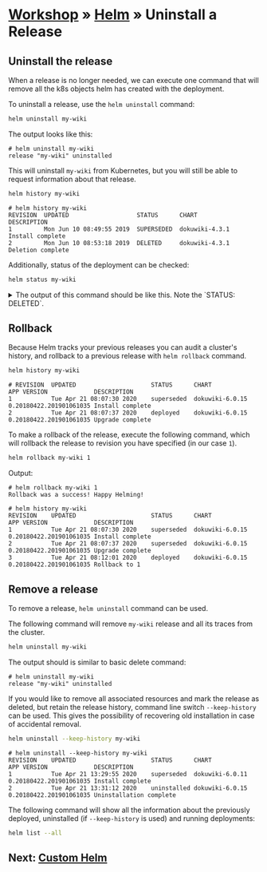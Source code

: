 # [Workshop](../README.md) &raquo; [Helm](./README.md) &raquo; Uninstall a Release

## Uninstall the release

When a release is no longer needed, we can execute one command that will remove
all the k8s objects helm has created with the deployment.

To uninstall a release, use the `helm uninstall` command:

```bash
helm uninstall my-wiki
```

The output looks like this:

```console
# helm uninstall my-wiki
release "my-wiki" uninstalled
```

This will uninstall `my-wiki` from Kubernetes, but you will
still be able to request information about that release.

```bash
helm history my-wiki
```

```console
# helm history my-wiki
REVISION  UPDATED                   STATUS      CHART           DESCRIPTION
1         Mon Jun 10 08:49:55 2019  SUPERSEDED  dokuwiki-4.3.1  Install complete
2         Mon Jun 10 08:53:18 2019  DELETED     dokuwiki-4.3.1  Deletion complete
```

Additionally, status of the deployment can be checked:

```bash
helm status my-wiki
```

<details>
    <summary>The output of this command should be like this. Note the `STATUS: DELETED`.</summary>

```console
# helm status my-wiki

NAME: my-wiki
LAST DEPLOYED: Tue Apr 21 08:07:37 2020
NAMESPACE: default
STATUS: deployed
REVISION: 2
TEST SUITE: None
NOTES:
** Please be patient while the chart is being deployed **

1. Get the DokuWiki URL indicated on the Ingress Rule and associate it to your cluster external IP:

   export CLUSTER_IP=$(minikube ip) # On Minikube. Use: `kubectl cluster-info` on others K8s clusters
   export HOSTNAME=$(kubectl get ingress --namespace default my-wiki-dokuwiki -o jsonpath='{.spec.rules[0].host}')
   echo "Dokuwiki URL: http://$HOSTNAME/"
   echo "$CLUSTER_IP  $HOSTNAME" | sudo tee -a /etc/hosts

2. Login with the following credentials

  echo Username: user
  echo Password: $(kubectl get secret --namespace default my-wiki-dokuwiki -o jsonpath="{.data.dokuwiki-password}" | base64 --decode)
```

</details>

## Rollback

Because Helm tracks your previous releases you can audit a cluster's history,
and rollback to a previous release with `helm rollback` command.

```bash
helm history my-wiki
```

```console
# REVISION	UPDATED                 	STATUS    	CHART          	APP VERSION            	DESCRIPTION
1       	Tue Apr 21 08:07:30 2020	superseded	dokuwiki-6.0.15	0.20180422.201901061035	Install complete
2       	Tue Apr 21 08:07:37 2020	deployed  	dokuwiki-6.0.15	0.20180422.201901061035	Upgrade complete
```

To make a rollback of the release, execute the following command, which
will rollback the release to revision you have specified (in our case `1`).

```bash
helm rollback my-wiki 1
```

Output:

```console
# helm rollback my-wiki 1
Rollback was a success! Happy Helming!

# helm history my-wiki
REVISION	UPDATED                 	STATUS    	CHART          	APP VERSION            	DESCRIPTION
1       	Tue Apr 21 08:07:30 2020	superseded	dokuwiki-6.0.15	0.20180422.201901061035	Install complete
2       	Tue Apr 21 08:07:37 2020	superseded	dokuwiki-6.0.15	0.20180422.201901061035	Upgrade complete
3       	Tue Apr 21 08:12:01 2020	deployed  	dokuwiki-6.0.15	0.20180422.201901061035	Rollback to 1
```

## Remove a release

To remove a release, `helm uninstall` command can be used.

The following command will remove `my-wiki` release and all its traces from the cluster.

```bash
helm uninstall my-wiki
```

The output should is similar to basic delete command:

```console
# helm uninstall my-wiki
release "my-wiki" uninstalled
```

If you would like to remove all associated resources and mark the release as
deleted, but retain the release history, command line switch `--keep-history`
can be used. This gives the possibility of recovering old installation in case
of accidental removal.

```bash
helm uninstall --keep-history my-wiki
```

```console
# helm uninstall --keep-history my-wiki
REVISION	UPDATED                 	STATUS     	CHART          	APP VERSION            	DESCRIPTION
1       	Tue Apr 21 13:29:55 2020	superseded 	dokuwiki-6.0.11	0.20180422.201901061035	Install complete
2       	Tue Apr 21 13:31:12 2020	uninstalled	dokuwiki-6.0.15	0.20180422.201901061035	Uninstallation complete
```

The following command will show all the information about the previously
deployed, uninstalled (if `--keep-history` is used) and running deployments:

```bash
helm list --all
```

## Next: [Custom Helm](../04_custom_helm/README.md)
